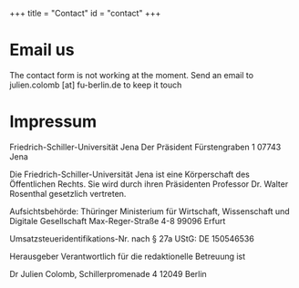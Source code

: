 +++
title = "Contact"
id = "contact"
+++

# Email us

The contact form is not working at the moment. Send an email to julien.colomb [at] fu-berlin.de to keep it touch


# Impressum

Friedrich-Schiller-Universität Jena
Der Präsident
Fürstengraben 1
07743 Jena

Die Friedrich-Schiller-Universität Jena ist eine Körperschaft des Öffentlichen Rechts.
Sie wird durch ihren Präsidenten Professor Dr. Walter Rosenthal gesetzlich vertreten.

Aufsichtsbehörde:
Thüringer Ministerium für Wirtschaft, Wissenschaft und Digitale Gesellschaft
Max-Reger-Straße 4-8
99096 Erfurt

Umsatzsteueridentifikations-Nr. nach § 27a UStG:
DE 150546536

Herausgeber
Verantwortlich für die redaktionelle Betreuung ist

Dr Julien Colomb,
Schillerpromenade 4
12049 Berlin
